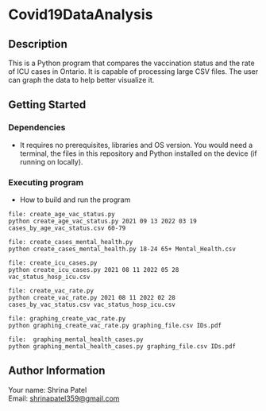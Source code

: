 # Covid19DataAnalysis

## Description

This is a Python program that compares the vaccination status and the rate of ICU cases in Ontario. It is capable of processing large CSV files. The user can graph the data to help better visualize it. 

## Getting Started
### Dependencies

* It requires no prerequisites, libraries and OS version. You would need a terminal, the files in this repository and Python installed on the device (if running on locally). 

### Executing program

* How to build and run the program
```
file: create_age_vac_status.py
python create_age_vac_status.py 2021 09 13 2022 03 19 cases_by_age_vac_status.csv 60-79

file: create_cases_mental_health.py
python create_cases_mental_health.py 18-24 65+ Mental_Health.csv 

file: create_icu_cases.py
python create_icu_cases.py 2021 08 11 2022 05 28 vac_status_hosp_icu.csv

file: create_vac_rate.py
python create_vac_rate.py 2021 08 11 2022 02 28 cases_by_vac_status.csv vac_status_hosp_icu.csv

file: graphing_create_vac_rate.py
python graphing_create_vac_rate.py graphing_file.csv IDs.pdf

file:  graphing_mental_health_cases.py
python graphing_mental_health_cases.py graphing_file.csv IDs.pdf

```

## Author Information
Your name: Shrina Patel<br />
Email: shrinapatel359@gmail.com
